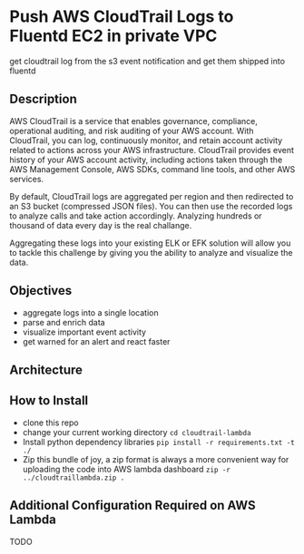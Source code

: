 # Push AWS CloudTrail Logs to Fluentd EC2 in private VPC
get cloudtrail log from the s3 event notification and get them shipped into fluentd

## Description
AWS CloudTrail is a service that enables governance, compliance, operational auditing, and risk auditing of your AWS account. With CloudTrail, you can log, continuously monitor, and retain account activity related to actions across your AWS infrastructure. CloudTrail provides event history of your AWS account activity, including actions taken through the AWS Management Console, AWS SDKs, command line tools, and other AWS services.

By default, CloudTrail logs are aggregated per region and then redirected to an S3 bucket (compressed JSON files). You can then use the recorded logs to analyze calls and take action accordingly. 
Analyzing hundreds or thousand of data every day is the real challange.

Aggregating these logs into your existing ELK or EFK solution will allow you to tackle this challenge by giving you the ability to analyze and visualize the data.

## Objectives

* aggregate logs into a single location
* parse and enrich data
* visualize important event activity
* get warned for an alert and react faster 

## Architecture



## How to Install
- clone this repo
- change your current working directory
```cd cloudtrail-lambda```
- Install python dependency libraries
```pip install -r requirements.txt -t ./```
- Zip this bundle of joy, a zip format is always a more convenient way for uploading the code into AWS lambda dashboard
```zip -r ../cloudtraillambda.zip .```

## Additional Configuration Required on AWS Lambda
TODO 

